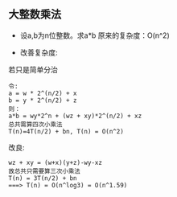 ## 大整数乘法
* 设a,b为n位整数。求a*b
原来的复杂度：O(n^2)

* 改善复杂度:

若只是简单分治
```
令:
a = w * 2^(n/2) + x
b = y * 2^(n/2) + z 
则：
a*b = wy*2^n + (wz + xy)*2^(n/2) + xz
总共需算四次小乘法
T(n)=4T(n/2) + bn, T(n) = O(n^2)
```

改良:

```
wz + xy = (w+x)(y+z)-wy-xz
故总共只需要算三次小乘法
T(n) = 3T(n/2) + bn
===> T(n) = O(n^log3) = O(n^1.59)
```
